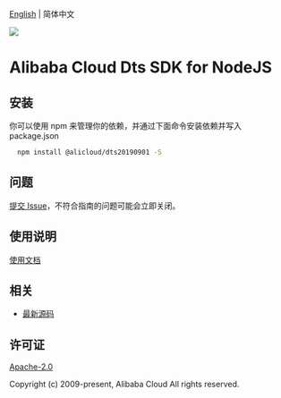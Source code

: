 [English](README.md) | 简体中文

![](https://aliyunsdk-pages.alicdn.com/icons/AlibabaCloud.svg)

# Alibaba Cloud Dts SDK for NodeJS

## 安装
你可以使用 npm 来管理你的依赖，并通过下面命令安装依赖并写入 package.json

```sh
  npm install @alicloud/dts20190901 -S
```

## 问题

[提交 Issue](https://github.com/aliyun/alibabacloud-typescript-sdk/issues/new)，不符合指南的问题可能会立即关闭。

## 使用说明

[使用文档](https://github.com/aliyun/alibabacloud-typescript-sdk/blob/master/docs/Usage-CN.md#%E5%BF%AB%E9%80%9F%E4%BD%BF%E7%94%A8)

## 相关

* [最新源码](https://github.com/aliyun/alibabacloud-typescript-sdk/)

## 许可证

[Apache-2.0](http://www.apache.org/licenses/LICENSE-2.0)

Copyright (c) 2009-present, Alibaba Cloud All rights reserved.
